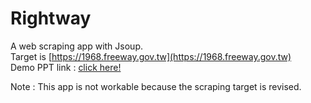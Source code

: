 # Rightway
A web scraping app with Jsoup.  
Target is [https://1968.freeway.gov.tw](https://1968.freeway.gov.tw)  
Demo PPT link : [click here!](https://www.dropbox.com/s/lpzlyigt6qtyrm2/RIghtway.pptx?dl=0)
  
Note : This app is not workable because the scraping target is revised.
